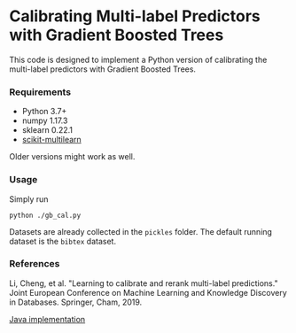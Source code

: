 # Calibrating Multi-label Predictors with Gradient Boosted Trees

This code is designed to implement a Python version of calibrating the multi-label predictors with Gradient Boosted Trees.

### Requirements

- Python 3.7+
- numpy 1.17.3
- sklearn 0.22.1
- [scikit-multilearn](http://scikit.ml/api/skmultilearn.html)

Older versions might work as well.

### Usage

Simply run

```python ./gb_cal.py```

Datasets are already collected in the `pickles` folder. The default running dataset is the `bibtex` dataset.

### References

Li, Cheng, et al. "Learning to calibrate and rerank multi-label predictions." Joint European Conference on Machine Learning and Knowledge Discovery in Databases. Springer, Cham, 2019.

[Java implementation](https://github.com/cheng-li/pyramid/wiki/BR-rerank)